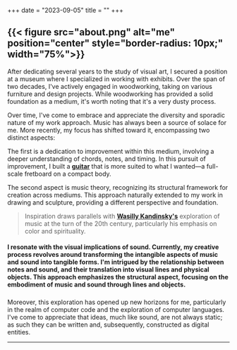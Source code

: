 +++
date = "2023-09-05"
title = ""
+++

{{< figure src="about.png" alt="me" position="center" style="border-radius: 10px;" width="75%">}}
---
 After dedicating several years to the study of visual art, I secured a position at a museum where I specialized in working with exhibits. Over the span of two decades, I've actively engaged in woodworking, taking on various furniture and design projects.  While woodworking has provided a solid foundation as a medium, it's worth noting that it's a very dusty process. 

Over time, I've come to embrace and appreciate the diversity and sporadic nature of my work approach. Music has always been a source of solace for me. More recently, my focus has shifted toward it, encompassing two distinct aspects:

The first is a dedication to improvement within this medium, involving a deeper understanding of chords, notes, and timing. In this pursuit of improvement, I built a **[guitar](../portfolio/furniture/images/guitar.png)** that is more suited to what I wanted—a full-scale fretboard on a compact body.

The second aspect is music theory, recognizing its structural framework for creation across mediums. This approach naturally extended to my work in drawing and sculpture, providing a different perspective and foundation.

>Inspiration draws parallels with **[Wasilly Kandinsky's](https://en.wikipedia.org/wiki/Wassily_Kandinsky)** exploration of music at the turn of the 20th century, particularly his emphasis on color and spirituality. 

#### I resonate with the visual implications of sound. Currently, my creative process revolves around transforming the intangible aspects of music and sound into tangible forms. I'm intrigued by the relationship between notes and sound, and their translation into visual lines and physical objects. This approach emphasizes the structural aspect, focusing on the embodiment of music and sound through lines and objects. 
###

Moreover, this exploration has opened up new horizons for me, particularly in the realm of computer code and the exploration of computer languages. I've come to appreciate that ideas, much like sound, are not always static; as such they can be written and, subsequently, constructed as digital entities.

---
<!-- Over the years I have created accounts on various social media sites. To say they are neglected is an understatement, but to delete them would be a disservice to an online presence I grasp at. They exist as part of the whole.  -->


<!-- [1]:  -->
 
